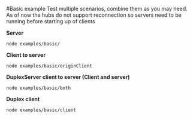 #Basic example
Test multiple scenarios, combine them as you may need.
As of now the hubs do not support reconnection so servers need to be running before starting up of clients

**Server**

`node examples/basic/` 

**Client to server**

`node examples/basic/originClient` 

**DuplexServer client to server (Client and server)**

`node examples/basic/both` 

**Duplex client**

`node examples/basic/client` 

